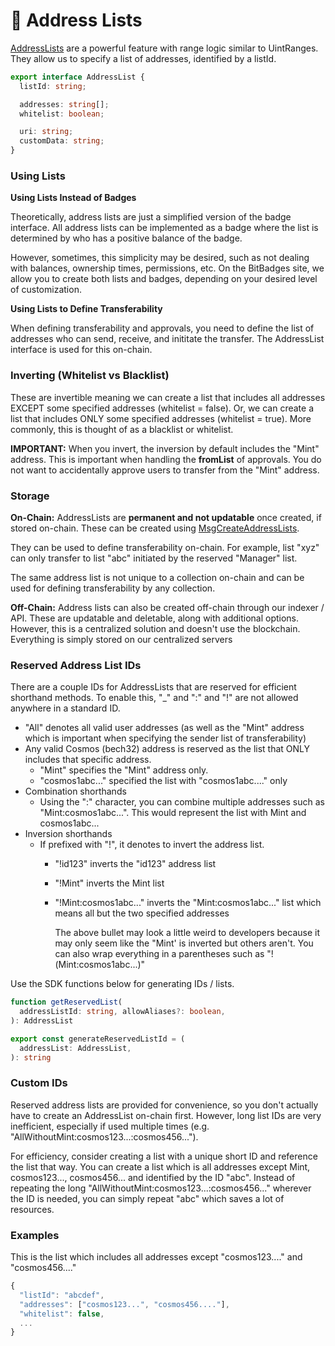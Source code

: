# 📧 Address Lists

[AddressLists](https://bitbadges.github.io/bitbadgesjs/packages/proto/docs/interfaces/AddressList.html) are a powerful feature with range logic similar to UintRanges. They allow us to specify a list of addresses, identified by a listId.

```typescript
export interface AddressList {
  listId: string;

  addresses: string[];
  whitelist: boolean;

  uri: string; 
  customData: string;
}
```

### Using Lists

**Using Lists Instead of Badges**

Theoretically, address lists are just a simplified version of the badge interface. All address lists can be implemented as a badge where the list is determined by who has a positive balance of the badge.

However, sometimes, this simplicity may be desired, such as not dealing with balances, ownership times, permissions, etc. On the BitBadges site, we allow you to create both lists and badges, depending on your desired level of customization.

**Using Lists to Define Transferability**

When defining transferability and approvals, you need to define the list of addresses who can send, receive, and inititate the transfer. The AddressList interface is used for this on-chain.

### Inverting (Whitelist vs Blacklist)

These are invertible meaning we can create a list that includes all addresses EXCEPT some specified addresses (whitelist = false). Or, we can create a list that includes ONLY some specified addresses (whitelist = true). More commonly, this is thought of as a blacklist or whitelist.

**IMPORTANT:** When you invert, the inversion by default includes the "Mint" address. This is important when handling the **fromList** of approvals. You do not want to accidentally approve users to transfer from the "Mint" address.

### **Storage**

**On-Chain:** AddressLists are **permanent and not updatable** once created, if stored on-chain. These can be created using [MsgCreateAddressLists](../create-and-broadcast-txs/cosmos-sdk-msgs/).

They can be used to define transferability on-chain. For example, list "xyz" can only transfer to list "abc" initiated by the reserved "Manager" list.

The same address list is not unique to a collection on-chain and can be used for defining transferability by any collection.

**Off-Chain:** Address lists can also be created off-chain through our indexer / API. These are updatable and deletable, along with additional options. However, this is a centralized solution and doesn't use the blockchain. Everything is simply stored on our centralized servers

### **Reserved Address List IDs**

There are a couple IDs for AddressLists that are reserved for efficient shorthand methods. To enable this, "\_" and ":" and "!" are not allowed anywhere in a standard ID.

* "All" denotes all valid user addresses (as well as the "Mint" address which is important when specifying the sender list of transferability)
* Any valid Cosmos (bech32) address is reserved as the list that ONLY includes that specific address.
  * "Mint" specifies the "Mint" address only.
  * "cosmos1abc..." specified the list with "cosmos1abc...." only
* Combination shorthands
  * Using the ":" character, you can combine multiple addresses such as "Mint:cosmos1abc...". This would represent the list with Mint and cosmos1abc...
* Inversion shorthands
  * If prefixed with "!", it denotes to invert the address list.
    * "!id123" inverts the "id123" address list
    * "!Mint" inverts the Mint list
    *   "!Mint:cosmos1abc..." inverts the "Mint:cosmos1abc..." list which means all but the two specified addresses

        The above bullet may look a little weird to developers because it may only seem like the "Mint' is inverted but others aren't. You can also wrap everything in a parentheses such as "!(Mint:cosmos1abc...)"

Use the SDK functions below for generating IDs / lists.

```typescript
function getReservedList(
  addressListId: string, allowAliases?: boolean,
): AddressList

export const generateReservedListId = (
  addressList: AddressList,
): string
```

### Custom IDs

Reserved address lists are provided for convenience, so you don't actually have to create an AddressList on-chain first. However, long list IDs are very inefficient, especially if used multiple times (e.g. "AllWithoutMint:cosmos123...:cosmos456...").

For efficiency, consider creating a list with a unique short ID and reference the list that way. You can create a list which is all addresses except Mint, cosmos123..., cosmos456... and identified by the ID "abc". Instead of repeating the long "AllWithoutMint:cosmos123...:cosmos456..." wherever the ID is needed, you can simply repeat "abc" which saves a lot of resources.

### Examples

This is the list which includes all addresses except "cosmos123...." and "cosmos456...."

```typescript
{
  "listId": "abcdef",
  "addresses": ["cosmos123...", "cosmos456...."],
  "whitelist": false,
  ...
}
```
